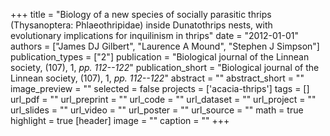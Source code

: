 +++
title = "Biology of a new species of socially parasitic thrips (Thysanoptera: Phlaeothripidae) inside Dunatothrips nests, with evolutionary implications for inquilinism in thrips"
date = "2012-01-01"
authors = ["James DJ Gilbert", "Laurence A Mound", "Stephen J Simpson"]
publication_types = ["2"]
publication = "Biological journal of the Linnean society, (107), 1, _pp. 112--122_"
publication_short = "Biological journal of the Linnean society, (107), 1, _pp. 112--122_"
abstract = ""
abstract_short = ""
image_preview = ""
selected = false
projects = ['acacia-thrips']
tags = []
url_pdf = ""
url_preprint = ""
url_code = ""
url_dataset = ""
url_project = ""
url_slides = ""
url_video = ""
url_poster = ""
url_source = ""
math = true
highlight = true
[header]
image = ""
caption = ""
+++
